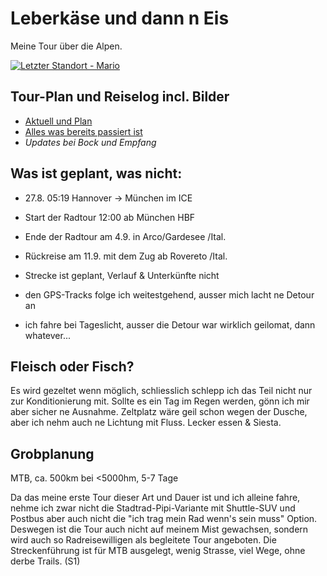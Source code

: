 # Leberkäse und dann n Eis
Meine Tour über die Alpen.

[![Letzter Standort - Mario](https://img.shields.io/badge/Letzter_Standort-Mario-brightgreen?style=for-the-badge&logo=map&logoColor=white)](https://maps.app.goo.gl/tHCADUPDQJbHLftMA)


## Tour-Plan und Reiselog incl. Bilder
- [Aktuell und Plan](https://github.com/splosch/transalp_log/issues?q=sort%3Acreated-asc)
- [Alles was bereits passiert ist](https://github.com/splosch/transalp_log/issues?q=is%3Aissue+is%3Aclosed)
- *Updates bei Bock und Empfang*

## Was ist geplant, was nicht:
- 27.8. 05:19 Hannover -> München im ICE
- Start der Radtour 12:00 ab München HBF
- Ende der Radtour am 4.9. in Arco/Gardesee /Ital.
- Rückreise am 11.9. mit dem Zug ab Rovereto /Ital.

- Strecke ist geplant, Verlauf & Unterkünfte nicht
- den GPS-Tracks folge ich weitestgehend, ausser mich lacht ne Detour an
- ich fahre bei Tageslicht, ausser die Detour war wirklich geilomat, dann whatever...

## Fleisch oder Fisch?
Es wird gezeltet wenn möglich, schliesslich schlepp ich das Teil nicht nur zur Konditionierung mit.
Sollte es ein Tag im Regen werden, gönn ich mir aber sicher ne Ausnahme.
Zeltplatz wäre geil schon wegen der Dusche, aber ich nehm auch ne Lichtung mit Fluss.
Lecker essen & Siesta.

## Grobplanung
MTB, ca. 500km bei <5000hm, 5-7 Tage

Da das meine erste Tour dieser Art und Dauer ist und ich alleine fahre, nehme ich zwar nicht die Stadtrad-Pipi-Variante mit Shuttle-SUV und Postbus aber auch nicht die "ich trag mein Rad wenn's sein muss" Option.
Deswegen ist die Tour auch nicht auf meinem Mist gewachsen, sondern wird auch so Radreisewilligen als begleitete Tour angeboten. Die Streckenführung ist für MTB ausgelegt, wenig Strasse, viel Wege, ohne derbe Trails. (S1)
